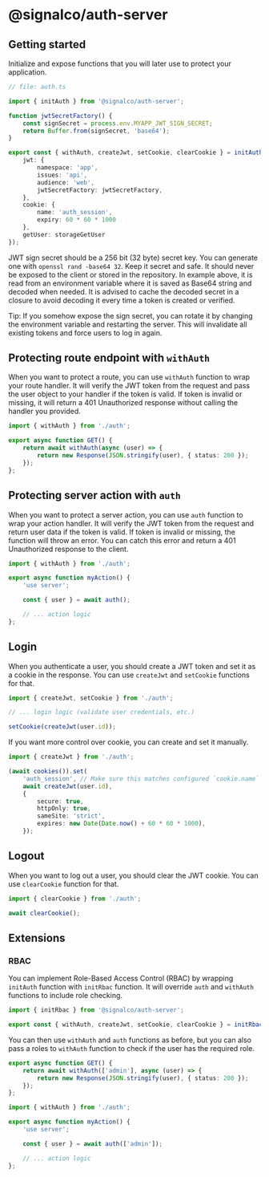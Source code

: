 # @signalco/auth-server

## Getting started

Initialize and expose functions that you will later use to protect your application.

```ts
// file: auth.ts

import { initAuth } from '@signalco/auth-server';

function jwtSecretFactory() {
    const signSecret = process.env.MYAPP_JWT_SIGN_SECRET;
    return Buffer.from(signSecret, 'base64');
}

export const { withAuth, createJwt, setCookie, clearCookie } = initAuth({
    jwt: {
        namespace: 'app',
        issues: 'api',
        audience: 'web',
        jwtSecretFactory: jwtSecretFactory,
    },
    cookie: {
        name: 'auth_session',
        expiry: 60 * 60 * 1000
    },
    getUser: storageGetUser
});
```

JWT sign secret should be a 256 bit (32 byte) secret key. You can generate one with `openssl rand -base64 32`. Keep it secret and safe. It should never be exposed to the client or stored in the repository. In example above, it is read from an environment variable where it is saved as Base64 string and decoded when needed. It is advised to cache the decoded secret in a closure to avoid decoding it every time a token is created or verified.

Tip: If you somehow expose the sign secret, you can rotate it by changing the environment variable and restarting the server. This will invalidate all existing tokens and force users to log in again.

## Protecting route endpoint with `withAuth`

When you want to protect a route, you can use `withAuth` function to wrap your route handler. It will verify the JWT token from the request and pass the user object to your handler if the token is valid. If token is invalid or missing, it will return a 401 Unauthorized response without calling the handler you provided.

```ts
import { withAuth } from './auth';

export async function GET() {
    return await withAuth(async (user) => {
        return new Response(JSON.stringify(user), { status: 200 });
    });
};
```

## Protecting server action with `auth`

When you want to protect a server action, you can use `auth` function to wrap your action handler. It will verify the JWT token from the request and return user data if the token is valid. If token is invalid or missing, the function will throw an error. You can catch this error and return a 401 Unauthorized response to the client.

```ts
import { withAuth } from './auth';

export async function myAction() {
    'use server';

    const { user } = await auth();

    // ... action logic
};
```

## Login

When you authenticate a user, you should create a JWT token and set it as a cookie in the response. You can use `createJwt` and `setCookie` functions for that.

```ts
import { createJwt, setCookie } from './auth';

// ... login logic (validate user credentials, etc.)

setCookie(createJwt(user.id));
```

If you want more control over cookie, you can create and set it manually.

```ts
import { createJwt } from './auth';

(await cookies()).set(
    'auth_session', // Make sure this matches configured `cookie.name`
    await createJwt(user.id), 
    {
        secure: true,
        httpOnly: true,
        sameSite: 'strict',
        expires: new Date(Date.now() + 60 * 60 * 1000),
    });
```

## Logout

When you want to log out a user, you should clear the JWT cookie. You can use `clearCookie` function for that.

```ts
import { clearCookie } from './auth';

await clearCookie();
```

## Extensions

### RBAC

You can implement Role-Based Access Control (RBAC) by wrapping `initAuth` function with `initRbac` function. It will override `auth` and `withAuth` functions to include role checking.

```ts
import { initRbac } from '@signalco/auth-server';

export const { withAuth, createJwt, setCookie, clearCookie } = initRbac(initAuth(...));
```

You can then use `withAuth` and `auth` functions as before, but you can also pass a roles to `withAuth` function to check if the user has the required role.

```ts
export async function GET() {
    return await withAuth(['admin'], async (user) => {
        return new Response(JSON.stringify(user), { status: 200 });
    });
};
```

```ts
import { withAuth } from './auth';

export async function myAction() {
    'use server';

    const { user } = await auth(['admin']);

    // ... action logic
};
```
